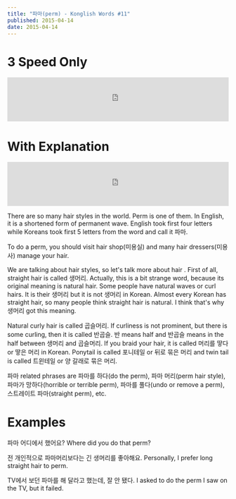 ```yaml
---
title: "파마(perm) - Konglish Words #11"
published: 2015-04-14
date: 2015-04-14
---
```


#  3 Speed Only

<iframe id="audio_iframe" src="https://www.podbean.com/media/player/6bmyi-554603/initByJs/1/auto/1?skin=10" width="100%" height="100" frameborder="0" scrolling="no"></iframe>

#  With Explanation

<iframe id="audio_iframe" src="https://www.podbean.com/media/player/f6xzy-554605/initByJs/1/auto/1?skin=10" width="100%" height="100" frameborder="0" scrolling="no"></iframe>

There are so many hair styles in the world. Perm is one of them. In English, it is a shortened form of permanent wave. English took first four letters while Koreans took first 5 letters from the word and call it 파마.

To do a perm, you should visit hair shop(미용실) and many hair dressers(미용사) manage your hair.

We are talking about hair styles, so let's talk more about hair . First of all, straight hair is called 생머리. Actually, this is a bit strange word, because its original meaning is natural hair. Some people have natural waves or curl hairs. It is their 생머리 but it is not 생머리 in Korean. Almost every Korean has straight hair, so many people think straight hair is natural. I think that's why 생머리 got this meaning.

Natural curly hair is called 곱슬머리. If curliness is not prominent, but there is some curling, then it is called 반곱슬. 반 means half and 반곱슬 means in the half between 생머리 and 곱슬머리. If you braid your hair, it is called 머리를 땋다 or 땋은 머리 in Korean. Ponytail is called 포니테일 or 뒤로 묶은 머리 and twin tail is called 트윈테일 or 양 갈래로 묶은 머리.

파마 related phrases are 파마를 하다(do the perm), 파마 머리(perm hair style), 파마가 망하다(horrible or terrible perm), 파마를 풀다(undo or remove a perm), 스트레이트 파마(straight perm), etc.

#  Examples

파마 어디에서 했어요?
Where did you do that perm?

전 개인적으로 파마머리보다는 긴 생머리를 좋아해요.
Personally, I prefer long straight hair to perm.

TV에서 보던 파마를 해 달라고 했는데, 잘 안 됐다.
I asked to do the perm I saw on the TV, but it failed.